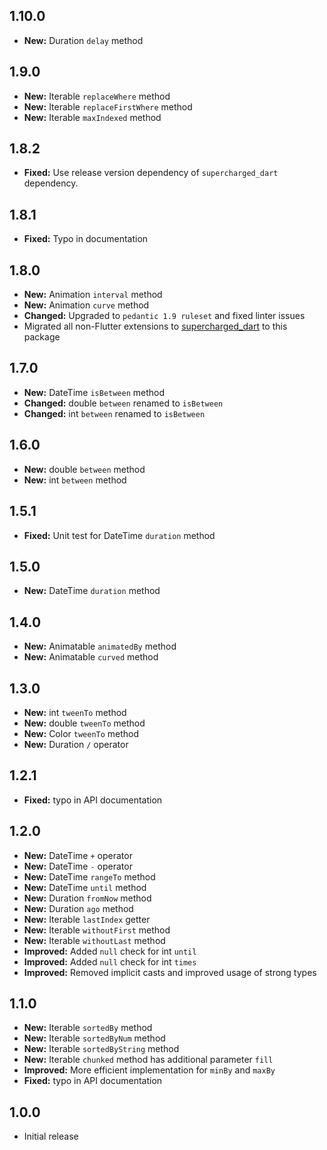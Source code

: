 ## 1.10.0

- **New:** Duration `delay` method

## 1.9.0

- **New:** Iterable `replaceWhere` method
- **New:** Iterable `replaceFirstWhere` method
- **New:** Iterable `maxIndexed` method

## 1.8.2

- **Fixed:** Use release version dependency of `supercharged_dart` dependency.

## 1.8.1

- **Fixed:** Typo in documentation

## 1.8.0

- **New:** Animation `interval` method
- **New:** Animation `curve` method
- **Changed:** Upgraded to `pedantic 1.9 ruleset` and fixed linter issues
- Migrated all non-Flutter extensions to [supercharged_dart](https://pub.dev/packages/supercharged_dart) to this package

## 1.7.0

- **New:** DateTime `isBetween` method
- **Changed:** double `between` renamed to `isBetween`
- **Changed:** int `between` renamed to `isBetween`

## 1.6.0

- **New:** double `between` method
- **New:** int `between` method

## 1.5.1
- **Fixed:** Unit test for DateTime `duration` method

## 1.5.0

- **New:** DateTime `duration` method

## 1.4.0

- **New:** Animatable `animatedBy` method
- **New:** Animatable `curved` method

## 1.3.0

- **New:** int `tweenTo` method
- **New:** double `tweenTo` method
- **New:** Color `tweenTo` method
- **New:** Duration `/` operator

## 1.2.1

- **Fixed:** typo in API documentation

## 1.2.0

- **New:** DateTime `+` operator
- **New:** DateTime `-` operator
- **New:** DateTime `rangeTo` method
- **New:** DateTime `until` method
- **New:** Duration `fromNow` method
- **New:** Duration `ago` method
- **New:** Iterable `lastIndex` getter
- **New:** Iterable `withoutFirst` method
- **New:** Iterable `withoutLast` method
- **Improved:** Added `null` check for int `until`
- **Improved:** Added `null` check for int `times`
- **Improved:** Removed implicit casts and improved usage of strong types

## 1.1.0

- **New:** Iterable `sortedBy` method 
- **New:** Iterable `sortedByNum` method 
- **New:** Iterable `sortedByString` method 
- **New:** Iterable `chunked` method has additional parameter `fill`
- **Improved:** More efficient implementation for `minBy` and `maxBy`
- **Fixed:** typo in API documentation


## 1.0.0

* Initial release